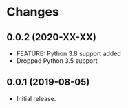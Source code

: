 # Changes

## 0.0.2 (2020-XX-XX)

- FEATURE: Python 3.8 support added
- Dropped Python 3.5 support

## 0.0.1 (2019-08-05)

- Initial release.
